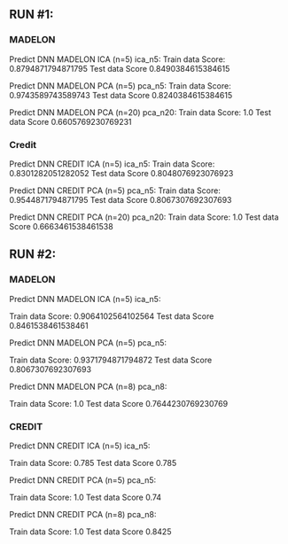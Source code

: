 ## RUN #1:

### MADELON

Predict DNN MADELON ICA (n=5) ica_n5:
Train data Score:  0.8794871794871795
Test data Score 0.8490384615384615

Predict DNN MADELON PCA (n=5) pca_n5:
Train data Score:  0.9743589743589743
Test data Score 0.8240384615384615

Predict DNN MADELON PCA (n=20) pca_n20:
Train data Score:  1.0
Test data Score 0.6605769230769231

### Credit

Predict DNN CREDIT ICA (n=5) ica_n5:
Train data Score:  0.8301282051282052
Test data Score 0.8048076923076923

Predict DNN CREDIT PCA (n=5) pca_n5:
Train data Score:  0.9544871794871795
Test data Score 0.8067307692307693

Predict DNN CREDIT PCA (n=20) pca_n20:
Train data Score:  1.0
Test data Score 0.6663461538461538

## RUN #2:

### MADELON

Predict DNN MADELON ICA (n=5) ica_n5:

Train data Score:  0.9064102564102564
Test data Score 0.8461538461538461

Predict DNN MADELON PCA (n=5) pca_n5:

Train data Score:  0.9371794871794872
Test data Score 0.8067307692307693

Predict DNN MADELON PCA (n=8) pca_n8:

Train data Score:  1.0
Test data Score 0.7644230769230769

### CREDIT

Predict DNN CREDIT ICA (n=5) ica_n5:

Train data Score:  0.785
Test data Score 0.785

Predict DNN CREDIT PCA (n=5) pca_n5:

Train data Score:  1.0
Test data Score 0.74

Predict DNN CREDIT PCA (n=8) pca_n8:

Train data Score:  1.0
Test data Score 0.8425
